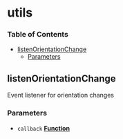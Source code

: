 # utils

### Table of Contents

* [listenOrientationChange](utils.md#listenorientationchange)
  * [Parameters](utils.md#parameters)

## listenOrientationChange

Event listener for orientation changes

### Parameters

* `callback` [**Function**](https://developer.mozilla.org/docs/Web/JavaScript/Reference/Statements/function) 

